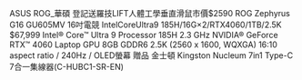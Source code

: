 ASUS ROG_華碩
登記送羅技LIFT人體工學垂直滑鼠市價$2590
ROG Zephyrus G16 GU605MV 16吋電競
IntelCoreUltra9 185H/16G×2/RTX4060/1TB/2.5K
$67,999
Intel® Core™ Ultra 9 Processor 185H 2.3 GHz
NVIDIA® GeForce RTX™ 4060 Laptop GPU 8GB GDDR6
2.5K (2560 x 1600, WQXGA) 16:10 aspect ratio / 240Hz / OLED螢幕
贈品
金士頓 Kingston Nucleum 7in1 Type-C 7合一集線器(C-HUBC1-SR-EN)

